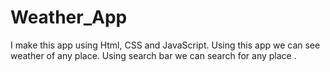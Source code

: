 # Weather_App
I make this app using Html, CSS and JavaScript. Using this app we can see weather of any place.  Using search bar we can search for any place .
